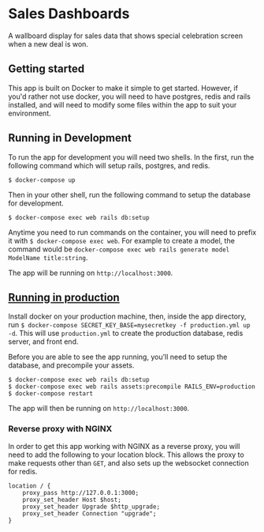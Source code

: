 # Sales Dashboards

A wallboard display for sales data that shows special celebration screen when a new deal is won.

## Getting started

This app is built on Docker to make it simple to get started. However, if you'd rather not use docker, you will need to have postgres, redis and rails installed, and will need to modify some files within the app to suit your environment. 

## Running in Development

To run the app for development you will need two shells. In the first, run the following command which will setup rails, postgres, and redis.

```
$ docker-compose up
```

Then in your other shell, run the following command to setup the database for development.

```
$ docker-compose exec web rails db:setup
```

Anytime you need to run commands on the container, you will need to prefix it with `$ docker-compose exec web`. For example to create a model, the command would be `docker-compose exec web rails generate model ModelName title:string`.

The app will be running on `http://localhost:3000`.

## [Running in production](#production)

Install docker on your production machine, then, inside the app directory, run `$ docker-compose SECRET_KEY_BASE=mysecretkey -f production.yml up -d`. This will use `production.yml` to create the production database, redis server, and front end. 

Before you are able to see the app running, you'll need to setup the database, and precompile your assets.

```
$ docker-compose exec web rails db:setup
$ docker-compose exec web rails assets:precompile RAILS_ENV=production
$ docker-compose restart
```

The app will then be running on `http://localhost:3000`.

### Reverse proxy with NGINX

In order to get this app working with NGINX as a reverse proxy, you will need to add the following to your location block. This allows the proxy to make requests other than `GET`, and also sets up the websocket connection for redis.

```
location / {
    proxy_pass http://127.0.0.1:3000;
    proxy_set_header Host $host;
    proxy_set_header Upgrade $http_upgrade;
    proxy_set_header Connection "upgrade";
}

```